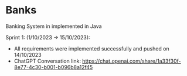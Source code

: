 # Banks
Banking System in implemented in Java

Sprint 1: (1/10/2023 -> 15/10/2023):
- All requirements were implemented successfully and pushed on 14/10/2023
- ChatGPT Conversation link: https://chat.openai.com/share/1a33f30f-8e77-4c30-b001-b096b8a12f45
